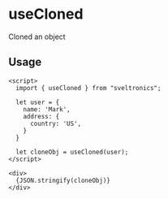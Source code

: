 # useCloned

Cloned an object

## Usage

```svelte
<script>
  import { useCloned } from "sveltronics";

  let user = {
    name: 'Mark',
    address: {
      country: 'US', 
    }
  }

  let cloneObj = useCloned(user);
</script>

<div>
  {JSON.stringify(cloneObj)}
</div>
```
